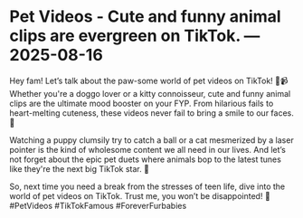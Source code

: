 # Pet Videos - Cute and funny animal clips are evergreen on TikTok. — 2025-08-16

Hey fam! Let’s talk about the paw-some world of pet videos on TikTok! 🐾📹 Whether you're a doggo lover or a kitty connoisseur, cute and funny animal clips are the ultimate mood booster on your FYP. From hilarious fails to heart-melting cuteness, these videos never fail to bring a smile to our faces. 🥰

Watching a puppy clumsily try to catch a ball or a cat mesmerized by a laser pointer is the kind of wholesome content we all need in our lives. And let’s not forget about the epic pet duets where animals bop to the latest tunes like they're the next big TikTok star. 🌟

So, next time you need a break from the stresses of teen life, dive into the world of pet videos on TikTok. Trust me, you won’t be disappointed! 💖 #PetVideos #TikTokFamous #ForeverFurbabies
